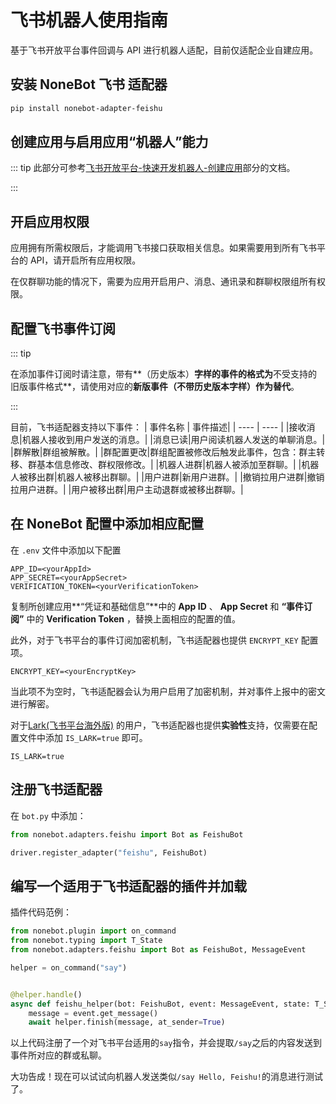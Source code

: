 # 飞书机器人使用指南

基于飞书开放平台事件回调与 API 进行机器人适配，目前仅适配企业自建应用。

## 安装 NoneBot 飞书 适配器

```bash
pip install nonebot-adapter-feishu
```

## 创建应用与启用应用“机器人”能力

::: tip
此部分可参考[飞书开放平台-快速开发机器人-创建应用](https://open.feishu.cn/document/home/develop-a-bot-in-5-minutes/create-an-app)部分的文档。

:::

## 开启应用权限

应用拥有所需权限后，才能调用飞书接口获取相关信息。如果需要用到所有飞书平台的 API，请开启所有应用权限。

在仅群聊功能的情况下，需要为应用开启用户、消息、通讯录和群聊权限组所有权限。

## 配置飞书事件订阅

::: tip

在添加事件订阅时请注意，带有**（历史版本）**字样的事件的格式为**不受支持的旧版事件格式**，请使用对应的**新版事件（不带历史版本字样）作为替代**。

:::

目前，飞书适配器支持以下事件：
| 事件名称 | 事件描述|
| ---- | ---- |
|接收消息|机器人接收到用户发送的消息。|
|消息已读|用户阅读机器人发送的单聊消息。|
|群解散|群组被解散。|
|群配置更改|群组配置被修改后触发此事件，包含：群主转移、群基本信息修改、群权限修改。|
|机器人进群|机器人被添加至群聊。|
|机器人被移出群|机器人被移出群聊。|
|用户进群|新用户进群。|
|撤销拉用户进群|撤销拉用户进群。|
|用户被移出群|用户主动退群或被移出群聊。|

## 在 NoneBot 配置中添加相应配置

在 `.env` 文件中添加以下配置

```
APP_ID=<yourAppId>
APP_SECRET=<yourAppSecret>
VERIFICATION_TOKEN=<yourVerificationToken>
```

复制所创建应用**“凭证和基础信息”**中的 **App ID** 、 **App Secret** 和 **“事件订阅”** 中的 **Verification Token** ，替换上面相应的配置的值。

此外，对于飞书平台的事件订阅加密机制，飞书适配器也提供 `ENCRYPT_KEY` 配置项。

```
ENCRYPT_KEY=<yourEncryptKey>
```

当此项不为空时，飞书适配器会认为用户启用了加密机制，并对事件上报中的密文进行解密。

对于[Lark(飞书平台海外版)](https://www.larksuite.com) 的用户，飞书适配器也提供**实验性**支持，仅需要在配置文件中添加 `IS_LARK=true` 即可。

```
IS_LARK=true
```

## 注册飞书适配器

在 `bot.py` 中添加：

```python
from nonebot.adapters.feishu import Bot as FeishuBot

driver.register_adapter("feishu", FeishuBot)
```

## 编写一个适用于飞书适配器的插件并加载

插件代码范例：

```python
from nonebot.plugin import on_command
from nonebot.typing import T_State
from nonebot.adapters.feishu import Bot as FeishuBot, MessageEvent

helper = on_command("say")


@helper.handle()
async def feishu_helper(bot: FeishuBot, event: MessageEvent, state: T_State):
    message = event.get_message()
    await helper.finish(message, at_sender=True)
```

以上代码注册了一个对飞书平台适用的`say`指令，并会提取`/say`之后的内容发送到事件所对应的群或私聊。

大功告成！现在可以试试向机器人发送类似`/say Hello, Feishu!`的消息进行测试了。
